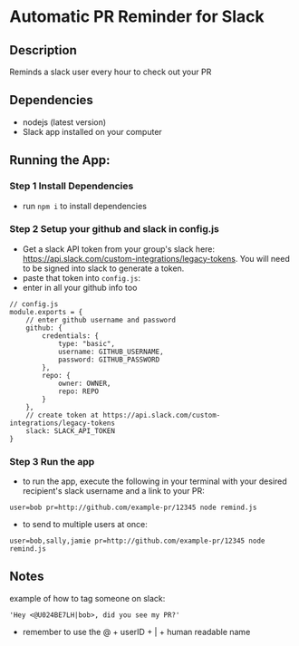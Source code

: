 # Automatic PR Reminder for Slack

## Description
Reminds a slack user every hour to check out your PR

## Dependencies
- nodejs (latest version)
- Slack app installed on your computer

## Running the App: 
### Step 1 Install Dependencies
- run `npm i` to install dependencies

### Step 2 Setup your github and slack in config.js
- Get a slack API token from your group's slack here: https://api.slack.com/custom-integrations/legacy-tokens. You will need to be signed into slack to generate a token.
- paste that token into `config.js`:
- enter in all your github info too
```
// config.js
module.exports = {
    // enter github username and password
    github: {
        credentials: {
            type: "basic",
            username: GITHUB_USERNAME,
            password: GITHUB_PASSWORD
        },
        repo: {
            owner: OWNER,
            repo: REPO
        }
    },
    // create token at https://api.slack.com/custom-integrations/legacy-tokens
    slack: SLACK_API_TOKEN
}
```

### Step 3 Run the app
- to run the app, execute the following in your terminal with your desired recipient's slack username and a link to your PR:
```
user=bob pr=http://github.com/example-pr/12345 node remind.js 
```
- to send to multiple users at once:
```
user=bob,sally,jamie pr=http://github.com/example-pr/12345 node remind.js 
```

## Notes
example of how to tag someone on slack: 
```
'Hey <@U024BE7LH|bob>, did you see my PR?'
```
- remember to use the @ + userID + | + human readable name